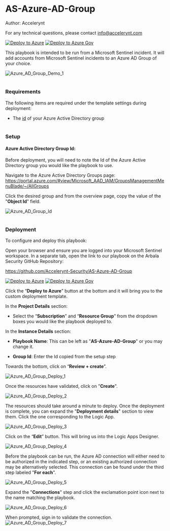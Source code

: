 # AS-Azure-AD-Group
Author: Accelerynt

For any technical questions, please contact info@accelerynt.com  

[![Deploy to Azure](https://aka.ms/deploytoazurebutton)](https://portal.azure.com/#create/Microsoft.Template/uri/https%3A%2F%2Fraw.githubusercontent.com%2FAzure%2FAzure-Sentinel%2Fmaster%2FPlaybooks%2FAS-Azure-AD-Group%2Fazuredeploy.json)
[![Deploy to Azure Gov](https://aka.ms/deploytoazuregovbutton)](https://portal.azure.us/#create/Microsoft.Template/uri/https%3A%2F%2Fraw.githubusercontent.com%2FAzure%2FAzure-Sentinel%2Fmaster%2FPlaybooks%2FAS-Azure-AD-Group%2Fazuredeploy.json)    

This playbook is intended to be run from a Microsoft Sentinel incident. It will add accounts from Microsoft Sentinel incidents to an Azure AD Group of your choice.

![Azure_AD_Group_Demo_1](Images/Azure_AD_Group_Demo_1.png)


#
### Requirements

The following items are required under the template settings during deployment: 

* The [id](https://github.com/Azure/Azure-Sentinel/tree/master/Playbooks/AS-Azure-AD-Group#azure-active-directory-group-id) of your Azure Active Directory group

# 
### Setup

#### Azure Active Directory Group Id:

Before deployment, you will need to note the Id of the Azure Active Directory group you would like the playbook to use.

Navigate to the Azure Active Directory Groups page: https://portal.azure.com/#view/Microsoft_AAD_IAM/GroupsManagementMenuBlade/~/AllGroups

Click the desired group and from the overview page, copy the value of the "**Object Id**" field.

![Azure_AD_Group_Id](Images/Azure_AD_Group_Id.png)

#
### Deployment

To configure and deploy this playbook:

Open your browser and ensure you are logged into your Microsoft Sentinel workspace. In a separate tab, open the link to our playbook on the Arbala Security GitHub Repository:

https://github.com/Accelerynt-Security/AS-Azure-AD-Group

[![Deploy to Azure](https://aka.ms/deploytoazurebutton)](https://portal.azure.com/#create/Microsoft.Template/uri/https%3A%2F%2Fraw.githubusercontent.com%2FAzure%2FAzure-Sentinel%2Fmaster%2FPlaybooks%2FAS-Azure-AD-Group%2Fazuredeploy.json)
[![Deploy to Azure Gov](https://aka.ms/deploytoazuregovbutton)](https://portal.azure.us/#create/Microsoft.Template/uri/https%3A%2F%2Fraw.githubusercontent.com%2FAzure%2FAzure-Sentinel%2Fmaster%2FPlaybooks%2FAS-Azure-AD-Group%2Fazuredeploy.json)

Click the “**Deploy to Azure**” button at the bottom and it will bring you to the custom deployment template.

In the **Project Details** section:

* Select the “**Subscription**” and “**Resource Group**” from the dropdown boxes you would like the playbook deployed to.  

In the **Instance Details** section:  
                                                  
* **Playbook Name**: This can be left as "**AS-Azure-AD-Group**" or you may change it. 

* **Group Id**: Enter the Id copied from the setup step

Towards the bottom, click on “**Review + create**”. 

![Azure_AD_Group_Deploy_1](Images/Azure_AD_Group_Deploy_1.png)

Once the resources have validated, click on "**Create**".

![Azure_AD_Group_Deploy_2](Images/Azure_AD_Group_Deploy_2.png)

The resources should take around a minute to deploy. Once the deployment is complete, you can expand the "**Deployment details**" section to view them.
Click the one corresponding to the Logic App.

![Azure_AD_Group_Deploy_3](Images/Azure_AD_Group_Deploy_3.png)

Click on the “**Edit**” button. This will bring us into the Logic Apps Designer.

![Azure_AD_Group_Deploy_4](Images/Azure_AD_Group_Deploy_4.png)

Before the playbook can be run, the Azure AD connection will either need to be authorized in the indicated step, or an existing authorized connection may be alternatively selected. This connection can be found under the third step labeled "**For each**".

![Azure_AD_Group_Deploy_5](Images/Azure_AD_Group_Deploy_5.png)

Expand the "**Connections**" step and click the exclamation point icon next to the name matching the playbook.
                                                                                                
![Azure_AD_Group_Deploy_6](Images/Azure_AD_Group_Deploy_6.png)

When prompted, sign in to validate the connection.                                                                                                
![Azure_AD_Group_Deploy_7](Images/Azure_AD_Group_Deploy_7.png)
